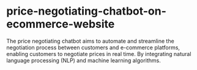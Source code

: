 # price-negotiating-chatbot-on-ecommerce-website
The price negotiating chatbot aims to automate and streamline the negotiation process between customers and e-commerce platforms, enabling customers to negotiate prices in real time. By integrating natural language processing (NLP) and machine learning algorithms.
